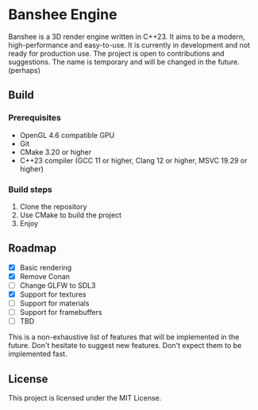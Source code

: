 # Banshee Engine

Banshee is a 3D render engine written in C++23. It aims to be a modern, high-performance and easy-to-use.
It is currently in development and not ready for production use.
The project is open to contributions and suggestions.
The name is temporary and will be changed in the future. (perhaps)

## Build
### Prerequisites
- OpenGL 4.6 compatible GPU
- Git
- CMake 3.20 or higher
- C++23 compiler (GCC 11 or higher, Clang 12 or higher, MSVC 19.29 or higher)

### Build steps
1) Clone the repository
3) Use CMake to build the project
4) Enjoy

## Roadmap
- [x] Basic rendering
- [x] Remove Conan
- [ ] Change GLFW to SDL3
- [x] Support for textures
- [ ] Support for materials
- [ ] Support for framebuffers
- [ ] TBD 

This is a non-exhaustive list of features that will be implemented in the future. 
Don't hesitate to suggest new features. Don't expect them to be implemented fast.

## License
This project is licensed under the MIT License.
